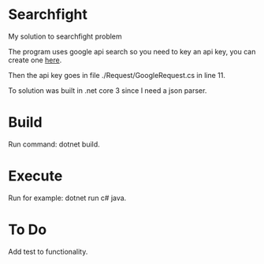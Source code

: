 # Searchfight
My solution to searchfight problem

The program uses google api search so you need to key an api key, you can create one <a href="https://developers.google.com/custom-search/v1/introduction#identify_your_application_to_google_with_api_key">here</a>.

Then the api key goes in file ./Request/GoogleRequest.cs in line 11.

To solution was built in .net core 3 since I need a json parser.

# Build

Run command: dotnet build.

# Execute

Run for example: dotnet run c# java.

# To Do

Add test to functionality.

